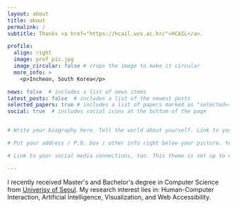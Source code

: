 ```yaml
---
layout: about
title: about
permalink: /
subtitle: Thanks <a href="https://hcail.uos.ac.kr/">HCAIL</a>.

profile:
  align: right
  image: prof_pic.jpg
  image_circular: false # crops the image to make it circular
  more_info: >
    <p>Incheon, South Korea</p>

news: false  # includes a list of news items
latest_posts: false  # includes a list of the newest posts
selected_papers: true # includes a list of papers marked as "selected={true}"
social: true  # includes social icons at the bottom of the page


# Write your biography here. Tell the world about yourself. Link to your favorite [subreddit](http://reddit.com). You can put a picture in, too. The code is already in, just name your picture `prof_pic.jpg` and put it in the `img/` folder.

# Put your address / P.O. box / other info right below your picture. You can also disable any these elements by editing `profile` property of the YAML header of your `_pages/about.md`. Edit `_bibliography/papers.bib` and Jekyll will render your [publications page](/al-folio/publications/) automatically.

# Link to your social media connections, too. This theme is set up to use [Font Awesome icons](http://fortawesome.github.io/Font-Awesome/) and [Academicons](https://jpswalsh.github.io/academicons/), like the ones below. Add your Facebook, Twitter, LinkedIn, Google Scholar, or just disable all of them.

---
```


I recently received Master's and Bachelor's degree in Computer Science from [Univerisy of Seoul](https://www.uos.ac.kr/). My research interest lies in: Human-Computer Interaction, Artificial Intelligence, Visualization, and Web Accessibility.